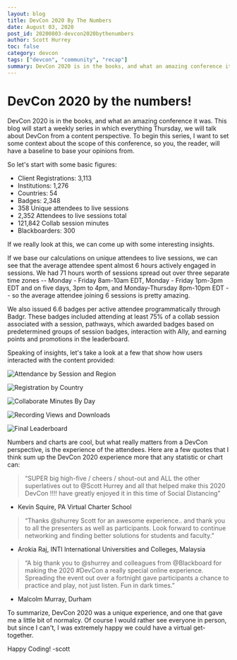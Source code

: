 ```yaml
---
layout: blog
title: DevCon 2020 By The Numbers
date: August 03, 2020
post_id: 20200803-devcon2020bythenumbers
author: Scott Hurrey
toc: false
category: devcon
tags: ["devcon", "community", "recap"]
summary: DevCon 2020 is in the books, and what an amazing conference it was. This blog will start a weekly series in which everything Thursday, we will talk about DevCon from a content perspective.
---
```


# DevCon 2020 by the numbers!

DevCon 2020 is in the books, and what an amazing conference it was. This blog will start a weekly series in which everything Thursday, we will talk about DevCon from a content perspective. To begin this series, I want to set some context about the scope of this conference, so you, the reader, will have a baseline to base your opinions from.

So let's start with some basic figures:

- Client Registrations: 3,113​
- Institutions: 1,276​
- Countries: 54​
- Badges: 2,348​
- 358 Unique attendees to live sessions​
- 2,352 Attendees to live sessions total​
- 121,842 Collab session minutes
- Blackboarders: 300​

If we really look at this, we can come up with some interesting insights.

If we base our calculations on unique attendees to live sessions, we can see that the average attendee spent almost 6 hours actively engaged in sessions. We had 71 hours worth of sessions spread out over three separate time zones -- Monday - Friday 8am-10am EDT, Monday - Friday 1pm-3pm EDT and on five days, 3pm to 4pm, and Monday-Thursday 8pm-10pm EDT -- so the average attendee joining 6 sessions is pretty amazing.

We also issued 6.6 badges per active attendee programmatically through Badgr. These badges included attending at least 75% of a collab session associated with a session, pathways, which awarded badges based on predetermined groups of session badges, interaction with Ally, and earning points and promotions in the leaderboard.

Speaking of insights, let's take a look at a few that show how users interacted with the content provided:

![Attendance by Session and Region](/assets/img/blogs-devcon-numbers-1.png "Attendance by Session and Region")

![Registration by Country](/assets/img/blogs-devcon-numbers-2.png "Registration by Country")

![Collaborate Minutes By Day](/assets/img/blogs-devcon-numbers-3.png "Collaborate Minutes By Day")

![Recording Views and Downloads](/assets/img/blogs-devcon-numbers-4.png "Recording Views and Downloads")

![Final Leaderboard](/assets/img/blogs-devcon-numbers-5.png "Final Leaderboard")

Numbers and charts are cool, but what really matters from a DevCon perspective, is the experience of the attendees. Here are a few quotes that I think sum up the DevCon 2020 experience more that any statistic or chart can:

> “SUPER big high-five / cheers / shout-out and ALL the other superlatives out to @Scott Hurrey and all that helped make this 2020 DevCon !!!! have greatly enjoyed it in this time of Social Distancing”​

- Kevin Squire, PA Virtual Charter School

> “Thanks @shurrey Scott for an awesome experience.. and thank you to all the presenters as well as participants. Look forward to continue networking and finding better solutions for students and faculty.”​

- Arokia Raj, INTI International Universities and Colleges, Malaysia

> “A big thank you to @shurrey and colleagues from @Blackboard for making the 2020 #DevCon a really special online experience. Spreading the event out over a fortnight gave participants a chance to practice and play, not just listen. Fun in dark times.”​

- Malcolm Murray, Durham

To summarize, DevCon 2020 was a unique experience, and one that gave me a little bit of normalcy. Of course I would rather see everyone in person, but since I can't, I was extremely happy we could have a virtual get-together.

Happy Coding!
-scott
